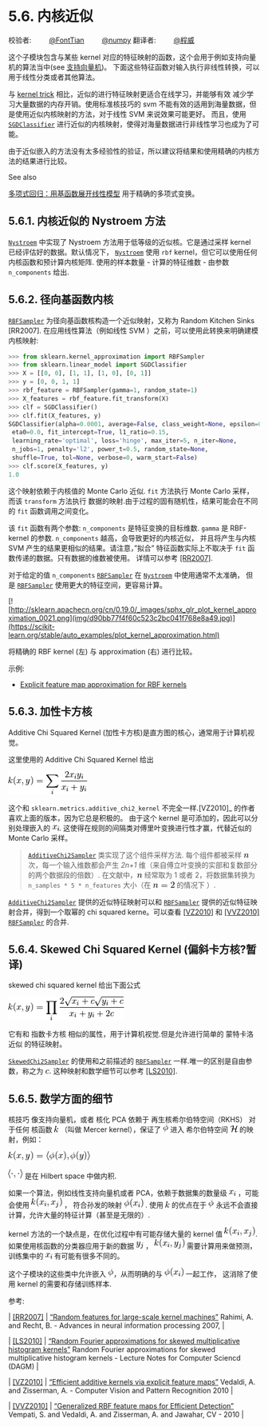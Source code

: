 # 5.6\. 内核近似

校验者:
        [@FontTian](https://github.com/FontTian)
        [@numpy](https://github.com/apachecn/scikit-learn-doc-zh)
翻译者:
        [@程威](https://github.com/apachecn/scikit-learn-doc-zh)

这个子模块包含与某些 kernel 对应的特征映射的函数，这个会用于例如支持向量机的算法当中(see [支持向量机](svm.html#svm))。 下面这些特征函数对输入执行非线性转换，可以用于线性分类或者其他算法。

与 [kernel trick](https://en.wikipedia.org/wiki/Kernel_trick) 相比，近似的进行特征映射更适合在线学习，并能够有效 减少学习大量数据的内存开销。使用标准核技巧的 svm 不能有效的适用到海量数据，但是使用近似内核映射的方法，对于线性 SVM 来说效果可能更好。 而且，使用 [`SGDClassifier`](https://scikit-learn.org/stable/modules/generated/sklearn.linear_model.SGDClassifier.html#sklearn.linear_model.SGDClassifier "sklearn.linear_model.SGDClassifier") 进行近似的内核映射，使得对海量数据进行非线性学习也成为了可能。

由于近似嵌入的方法没有太多经验性的验证，所以建议将结果和使用精确的内核方法的结果进行比较。

See also

[多项式回归：用基函数展开线性模型](linear_model.html#polynomial-regression) 用于精确的多项式变换。

## 5.6.1\. 内核近似的 Nystroem 方法

[`Nystroem`](https://scikit-learn.org/stable/modules/generated/sklearn.kernel_approximation.Nystroem.html#sklearn.kernel_approximation.Nystroem "sklearn.kernel_approximation.Nystroem") 中实现了 Nystroem 方法用于低等级的近似核。它是通过采样 kernel 已经评估好的数据。默认情况下， [`Nystroem`](https://scikit-learn.org/stable/modules/generated/sklearn.kernel_approximation.Nystroem.html#sklearn.kernel_approximation.Nystroem "sklearn.kernel_approximation.Nystroem") 使用 `rbf` kernel，但它可以使用任何内核函数和预计算内核矩阵. 使用的样本数量 - 计算的特征维数 - 由参数 `n_components` 给出.

## 5.6.2\. 径向基函数内核

[`RBFSampler`](https://scikit-learn.org/stable/modules/generated/sklearn.kernel_approximation.RBFSampler.html#sklearn.kernel_approximation.RBFSampler "sklearn.kernel_approximation.RBFSampler") 为径向基函数核构造一个近似映射，又称为 Random Kitchen Sinks [RR2007]. 在应用线性算法（例如线性 SVM ）之前，可以使用此转换来明确建模内核映射:

```py
>>> from sklearn.kernel_approximation import RBFSampler
>>> from sklearn.linear_model import SGDClassifier
>>> X = [[0, 0], [1, 1], [1, 0], [0, 1]]
>>> y = [0, 0, 1, 1]
>>> rbf_feature = RBFSampler(gamma=1, random_state=1)
>>> X_features = rbf_feature.fit_transform(X)
>>> clf = SGDClassifier()   
>>> clf.fit(X_features, y)
SGDClassifier(alpha=0.0001, average=False, class_weight=None, epsilon=0.1,
 eta0=0.0, fit_intercept=True, l1_ratio=0.15,
 learning_rate='optimal', loss='hinge', max_iter=5, n_iter=None,
 n_jobs=1, penalty='l2', power_t=0.5, random_state=None,
 shuffle=True, tol=None, verbose=0, warm_start=False)
>>> clf.score(X_features, y)
1.0

```

这个映射依赖于内核值的 Monte Carlo 近似. `fit` 方法执行 Monte Carlo 采样，而该 `transform` 方法执行 数据的映射.由于过程的固有随机性，结果可能会在不同的 `fit` 函数调用之间变化。

该 `fit` 函数有两个参数: `n_components` 是特征变换的目标维数. `gamma` 是 RBF-kernel 的参数. `n_components` 越高，会导致更好的内核近似， 并且将产生与内核 SVM 产生的结果更相似的结果。请注意，”拟合” 特征函数实际上不取决于 `fit` 函数传递的数据。只有数据的维数被使用。 详情可以参考 [[RR2007]](#rr2007).

对于给定的值 `n_components` [`RBFSampler`](https://scikit-learn.org/stable/modules/generated/sklearn.kernel_approximation.RBFSampler.html#sklearn.kernel_approximation.RBFSampler "sklearn.kernel_approximation.RBFSampler") 在 [`Nystroem`](https://scikit-learn.org/stable/modules/generated/sklearn.kernel_approximation.Nystroem.html#sklearn.kernel_approximation.Nystroem "sklearn.kernel_approximation.Nystroem") 中使用通常不太准确， 但是 [`RBFSampler`](https://scikit-learn.org/stable/modules/generated/sklearn.kernel_approximation.RBFSampler.html#sklearn.kernel_approximation.RBFSampler "sklearn.kernel_approximation.RBFSampler") 使用更大的特征空间，更容易计算。

[![http://sklearn.apachecn.org/cn/0.19.0/_images/sphx_glr_plot_kernel_approximation_0021.png](img/d90bb77f4f60c523c2bc041f768e8a49.jpg)](https://scikit-learn.org/stable/auto_examples/plot_kernel_approximation.html)

将精确的 RBF kernel (左) 与 approximation (右) 进行比较。

示例:

*   [Explicit feature map approximation for RBF kernels](https://scikit-learn.org/stable/auto_examples/plot_kernel_approximation.html#sphx-glr-auto-examples-plot-kernel-approximation-py)

## 5.6.3\. 加性卡方核

Additive Chi Squared Kernel (加性卡方核)是直方图的核心，通常用于计算机视觉。

这里使用的 Additive Chi Squared Kernel 给出

![k(x, y) = \sum_i \frac{2x_iy_i}{x_i+y_i}](img/bc7418a3ab8f749f1abd139faa96bee2.jpg)

这个和 `sklearn.metrics.additive_chi2_kernel` 不完全一样.[VZ2010]_ 的作者喜欢上面的版本，因为它总是积极的。 由于这个 kernel 是可添加的，因此可以分别处理嵌入的 ![x_i](img/cf52655ee609af9f3c27c06448a5bf67.jpg). 这使得在规则的间隔类对傅里叶变换进行性才赢，代替近似的 Monte Carlo 采样。

> [`AdditiveChi2Sampler`](https://scikit-learn.org/stable/modules/generated/sklearn.kernel_approximation.AdditiveChi2Sampler.html#sklearn.kernel_approximation.AdditiveChi2Sampler "sklearn.kernel_approximation.AdditiveChi2Sampler") 类实现了这个组件采样方法. 每个组件都被采样 ![n](img/c87d9110f3d32ffa5fa08671e4af11fb.jpg) 次，每一个输入维数都会产生 *2n+1* 维（来自傅立叶变换的实部和复数部分的两个数据段的倍数）. 在文献中，![n](img/c87d9110f3d32ffa5fa08671e4af11fb.jpg) 经常取为 1 或者 2，将数据集转换为 `n_samples * 5 * n_features` 大小（在 ![n=2](img/b94b3a3837e7741f704e3b9b23ba0880.jpg) 的情况下 ）.

[`AdditiveChi2Sampler`](https://scikit-learn.org/stable/modules/generated/sklearn.kernel_approximation.AdditiveChi2Sampler.html#sklearn.kernel_approximation.AdditiveChi2Sampler "sklearn.kernel_approximation.AdditiveChi2Sampler") 提供的近似特征映射可以和 [`RBFSampler`](https://scikit-learn.org/stable/modules/generated/sklearn.kernel_approximation.RBFSampler.html#sklearn.kernel_approximation.RBFSampler "sklearn.kernel_approximation.RBFSampler") 提供的近似特征映射合并，得到一个取幂的 chi squared kerne。可以查看 [[VZ2010]](#vz2010) 和 [[VVZ2010]](#vvz2010) [`RBFSampler`](https://scikit-learn.org/stable/modules/generated/sklearn.kernel_approximation.RBFSampler.html#sklearn.kernel_approximation.RBFSampler "sklearn.kernel_approximation.RBFSampler") 的合并.

## 5.6.4\. Skewed Chi Squared Kernel (偏斜卡方核?暂译)

skewed chi squared kernel 给出下面公式

![k(x,y) = \prod_i \frac{2\sqrt{x_i+c}\sqrt{y_i+c}}{x_i + y_i + 2c}](img/dd310c2fa94418ac4f4d12638444fd3b.jpg)

它有和 指数卡方核 相似的属性，用于计算机视觉.但是允许进行简单的 蒙特卡洛 近似 的特征映射。

[`SkewedChi2Sampler`](https://scikit-learn.org/stable/modules/generated/sklearn.kernel_approximation.SkewedChi2Sampler.html#sklearn.kernel_approximation.SkewedChi2Sampler "sklearn.kernel_approximation.SkewedChi2Sampler") 的使用和之前描述的 [`RBFSampler`](https://scikit-learn.org/stable/modules/generated/sklearn.kernel_approximation.RBFSampler.html#sklearn.kernel_approximation.RBFSampler "sklearn.kernel_approximation.RBFSampler") 一样.唯一的区别是自由参数，称之为 ![c](img/d5c9a11453ea30a1be50a1034052bd6b.jpg). 这种映射和数学细节可以参考 [[LS2010]](#ls2010).

## 5.6.5\. 数学方面的细节

核技巧 像支持向量机，或者 核化 PCA 依赖于 再生核希尔伯特空间（RKHS） 对于任何 核函数 ![k](img/f93871977da52a6d11045d57c3e18728.jpg) （叫做 Mercer kernel），保证了 ![\phi](img/ff5e98366afa13070d3b410c55a80db1.jpg) 进入 希尔伯特空间 ![\mathcal{H}](img/433fedd575581cddbd612624b65e5dac.jpg) 的映射，例如：

![k(x,y) = \langle \phi(x), \phi(y) \rangle](img/e56abe6d36f21c0c6dd22d2a84535415.jpg)

![\langle \cdot, \cdot \rangle](img/e668ecc249e709e47f6955a74528bf7b.jpg) 是在 Hilbert space 中做内积.

如果一个算法，例如线性支持向量机或者 PCA，依赖于数据集的数量级 ![x_i](img/cf52655ee609af9f3c27c06448a5bf67.jpg) ，可能会使用 ![k(x_i, x_j)](img/2b117c8d0556a027e7ee3bb265a6bf63.jpg) ， 符合孙发的映射 ![\phi(x_i)](img/c03e9014ab434e11e9323f87908ed15e.jpg) . 使用 ![k](img/f93871977da52a6d11045d57c3e18728.jpg) 的优点在于 ![\phi](img/ff5e98366afa13070d3b410c55a80db1.jpg) 永远不会直接计算，允许大量的特征计算（甚至是无限的）.

kernel 方法的一个缺点是，在优化过程中有可能存储大量的 kernel 值 ![k(x_i, x_j)](img/2b117c8d0556a027e7ee3bb265a6bf63.jpg). 如果使用核函数的分类器应用于新的数据 ![y_j](img/8610705cf45aa68b12197abd65653479.jpg) ， ![k(x_i, y_j)](img/1375f487efd6b9db955b7f7aafecc441.jpg) 需要计算用来做预测，训练集中的 ![x_i](img/cf52655ee609af9f3c27c06448a5bf67.jpg) 有可能有很多不同的。

这个子模块的这些类中允许嵌入 ![\phi](img/ff5e98366afa13070d3b410c55a80db1.jpg)，从而明确的与 ![\phi(x_i)](img/c03e9014ab434e11e9323f87908ed15e.jpg) 一起工作， 这消除了使用 kernel 的需要和存储训练样本.

参考:

| [[RR2007]](#id3) | [“Random features for large-scale kernel machines”](http://www.robots.ox.ac.uk/~vgg/rg/papers/randomfeatures.pdf) Rahimi, A. and Recht, B. - Advances in neural information processing 2007, |

| [[LS2010]](#id7) | [“Random Fourier approximations for skewed multiplicative histogram kernels”](http://www.maths.lth.se/matematiklth/personal/sminchis/papers/lis_dagm10.pdf) Random Fourier approximations for skewed multiplicative histogram kernels - Lecture Notes for Computer Sciencd (DAGM) |

| [[VZ2010]](#id5) | [“Efficient additive kernels via explicit feature maps”](https://www.robots.ox.ac.uk/~vgg/publications/2011/Vedaldi11/vedaldi11.pdf) Vedaldi, A. and Zisserman, A. - Computer Vision and Pattern Recognition 2010 |

| [[VVZ2010]](#id6) | [“Generalized RBF feature maps for Efficient Detection”](https://www.robots.ox.ac.uk/~vgg/publications/2010/Sreekanth10/sreekanth10.pdf) Vempati, S. and Vedaldi, A. and Zisserman, A. and Jawahar, CV - 2010 |

